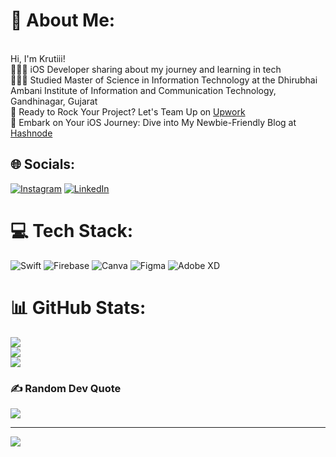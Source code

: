 # 💫 About Me:
<br>Hi, I'm Krutiii!<br>
👩🏻‍💻 iOS Developer sharing about my journey and learning in tech<br>
👩🏻‍🎓 Studied Master of Science in Information Technology at the Dhirubhai Ambani Institute of Information and Communication Technology, Gandhinagar, Gujarat<br>
💼 Ready to Rock Your Project? Let's Team Up on [Upwork](https://www.upwork.com/freelancers/~01286bfda3e3b1b66e)<br>
📱 Embark on Your iOS Journey: Dive into My Newbie-Friendly Blog at [Hashnode](https://krutiboghara.hashnode.dev/)


## 🌐 Socials:
[![Instagram](https://img.shields.io/badge/Instagram-%23E4405F.svg?logo=Instagram&logoColor=white)](https://instagram.com/whoskrutiii) [![LinkedIn](https://img.shields.io/badge/LinkedIn-%230077B5.svg?logo=linkedin&logoColor=white)](https://www.linkedin.com/in/kruti-boghara/)

# 💻 Tech Stack:
![Swift](https://img.shields.io/badge/swift-F54A2A?style=for-the-badge&logo=swift&logoColor=white) ![Firebase](https://img.shields.io/badge/Firebase-039BE5?style=for-the-badge&logo=Firebase&logoColor=white) ![Canva](https://img.shields.io/badge/Canva-%2300C4CC.svg?style=for-the-badge&logo=Canva&logoColor=white) ![Figma](https://img.shields.io/badge/figma-%23F24E1E.svg?style=for-the-badge&logo=figma&logoColor=white) ![Adobe XD](https://img.shields.io/badge/Adobe%20XD-470137?style=for-the-badge&logo=Adobe%20XD&logoColor=#FF61F6)
# 📊 GitHub Stats:
![](https://github-readme-stats.vercel.app/api?username=krutiAppDev&theme=omni&hide_border=false&include_all_commits=false&count_private=false)<br/>
![](https://github-readme-streak-stats.herokuapp.com/?user=krutiAppDev&theme=omni&hide_border=false)<br/>
![](https://github-readme-stats.vercel.app/api/top-langs/?username=krutiAppDev&theme=omni&hide_border=false&include_all_commits=false&count_private=false&layout=compact)

### ✍️ Random Dev Quote
![](https://quotes-github-readme.vercel.app/api?type=horizontal&theme=tokyonight)

---
[![](https://visitcount.itsvg.in/api?id=krutiAppDev&icon=0&color=3)](https://visitcount.itsvg.in)

<!-- Proudly created with GPRM ( https://gprm.itsvg.in ) -->
